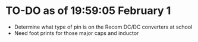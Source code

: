 # TO-DO as of 19:59:05 February 1
- Determine what type of pin is on the Recom DC/DC converters at school
- Need foot prints for those major caps and inductor


